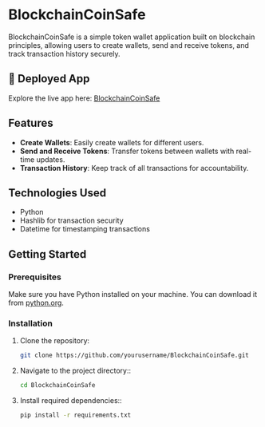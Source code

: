 # BlockchainCoinSafe

BlockchainCoinSafe is a simple token wallet application built on blockchain principles, allowing users to create wallets, send and receive tokens, and track transaction history securely.

## 📍 Deployed App

Explore the live app here: [BlockchainCoinSafe](https://blockchainwallet.streamlit.app/)

## Features

- **Create Wallets**: Easily create wallets for different users.
- **Send and Receive Tokens**: Transfer tokens between wallets with real-time updates.
- **Transaction History**: Keep track of all transactions for accountability.

## Technologies Used

- Python
- Hashlib for transaction security
- Datetime for timestamping transactions

## Getting Started

### Prerequisites

Make sure you have Python installed on your machine. You can download it from [python.org](https://www.python.org/downloads/).

### Installation

1. Clone the repository:
   ```bash
   git clone https://github.com/yourusername/BlockchainCoinSafe.git
    ```
2. Navigate to the project directory::
   ```bash
   cd BlockchainCoinSafe
    ```
3. Install required dependencies::
   ```bash
   pip install -r requirements.txt
    ```   
   
   
